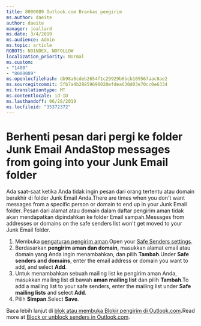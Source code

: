 ```yaml
---
title: 8000089 Outlook.com Brankas pengirim
ms.author: daeite
author: daeite
manager: joallard
ms.date: 3/4/2019
ms.audience: Admin
ms.topic: article
ROBOTS: NOINDEX, NOFOLLOW
localization_priority: Normal
ms.custom:
- "1400"
- "8000089"
ms.openlocfilehash: db98a0cdeb2654f1c29929b6bcb109567aac8ae2
ms.sourcegitcommit: 5fb7a4b28859690020efdea630d03e70cc0e6334
ms.translationtype: MT
ms.contentlocale: id-ID
ms.lasthandoff: 06/28/2019
ms.locfileid: "35372372"
---
```

# <a name="stop-messages-from-going-into-your-junk-email-folder"></a><span data-ttu-id="00598-102">Berhenti pesan dari pergi ke folder Junk Email Anda</span><span class="sxs-lookup"><span data-stu-id="00598-102">Stop messages from going into your Junk Email folder</span></span>

<span data-ttu-id="00598-103">Ada saat-saat ketika Anda tidak ingin pesan dari orang tertentu atau domain berakhir di folder Junk Email Anda.</span><span class="sxs-lookup"><span data-stu-id="00598-103">There are times when you don't want messages from a specific person or domain to end up in your Junk Email folder.</span></span> <span data-ttu-id="00598-104">Pesan dari alamat atau domain dalam daftar pengirim aman tidak akan mendapatkan dipindahkan ke folder Email sampah.</span><span class="sxs-lookup"><span data-stu-id="00598-104">Messages from addresses or domains on the safe senders list won't get moved to your Junk Email folder.</span></span>

1. <span data-ttu-id="00598-105">Membuka [pengaturan pengirim aman](https://go.microsoft.com/fwlink/?linkid=2035804).</span><span class="sxs-lookup"><span data-stu-id="00598-105">Open your [Safe Senders settings](https://go.microsoft.com/fwlink/?linkid=2035804).</span></span>
2. <span data-ttu-id="00598-106">Berdasarkan **pengirim aman dan domain**, masukkan alamat email atau domain yang Anda ingin menambahkan, dan pilih **Tambah**.</span><span class="sxs-lookup"><span data-stu-id="00598-106">Under **Safe senders and domains**, enter the email address or domain you want to add, and select **Add**.</span></span>
3. <span data-ttu-id="00598-107">Untuk menambahkan sebuah mailing list ke pengirim aman Anda, masukkan mailing list di bawah **aman mailing list** dan pilih **Tambah**.</span><span class="sxs-lookup"><span data-stu-id="00598-107">To add a mailing list to your safe senders, enter the mailing list under **Safe mailing lists** and select **Add**.</span></span>
4. <span data-ttu-id="00598-108">Pilih **Simpan**.</span><span class="sxs-lookup"><span data-stu-id="00598-108">Select **Save**.</span></span>

<span data-ttu-id="00598-109">Baca lebih lanjut di [blok atau membuka Blokir pengirim di Outlook.com](https://support.office.com/article/afba1c94-77bb-4f50-8b85-057cf52f4d5e).</span><span class="sxs-lookup"><span data-stu-id="00598-109">Read more at [Block or unblock senders in Outlook.com](https://support.office.com/article/afba1c94-77bb-4f50-8b85-057cf52f4d5e).</span></span>